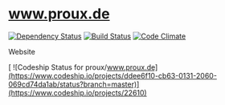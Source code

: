 www.proux.de
============

[![Dependency Status](http://img.shields.io/gemnasium/proux/www.proux.de.svg?style=flat-square)](https://gemnasium.com/proux/www.proux.de) [![Build Status](http://img.shields.io/travis/proux/www.proux.de.svg?style=flat-square)](https://travis-ci.org/proux/www.proux.de) [![Code Climate](http://img.shields.io/codeclimate/github/proux/www.proux.de.svg?style=flat-square)](https://codeclimate.com/github/proux/www.proux.de)

Website

[ ![Codeship Status for proux/www.proux.de](https://www.codeship.io/projects/ddee6f10-cb63-0131-2060-069cd74da1ab/status?branch=master)](https://www.codeship.io/projects/22610)
